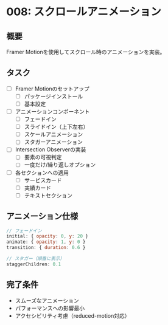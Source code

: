 # 008: スクロールアニメーション

## 概要
Framer Motionを使用してスクロール時のアニメーションを実装。

## タスク
- [ ] Framer Motionのセットアップ
  - [ ] パッケージインストール
  - [ ] 基本設定
- [ ] アニメーションコンポーネント
  - [ ] フェードイン
  - [ ] スライドイン（上下左右）
  - [ ] スケールアニメーション
  - [ ] スタガーアニメーション
- [ ] Intersection Observerの実装
  - [ ] 要素の可視判定
  - [ ] 一度だけ/繰り返しオプション
- [ ] 各セクションへの適用
  - [ ] サービスカード
  - [ ] 実績カード
  - [ ] テキストセクション

## アニメーション仕様
```javascript
// フェードイン
initial: { opacity: 0, y: 20 }
animate: { opacity: 1, y: 0 }
transition: { duration: 0.6 }

// スタガー（順番に表示）
staggerChildren: 0.1
```

## 完了条件
- スムーズなアニメーション
- パフォーマンスへの影響最小
- アクセシビリティ考慮（reduced-motion対応）